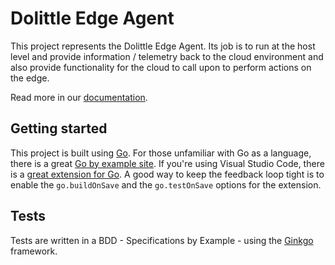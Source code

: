 # Dolittle Edge Agent

This project represents the Dolittle Edge Agent. Its job is to run at the host level and
provide information / telemetry back to the cloud environment and also provide functionality
for the cloud to call upon to perform actions on the edge.

Read more in our [documentation](https://dolittle.io/edge/agent).

## Getting started

This project is built using [Go](http://golang.org/).
For those unfamiliar with Go as a language, there is a great [Go by example site](https://gobyexample.com).
If you're using Visual Studio Code, there is a [great extension for Go](https://code.visualstudio.com/docs/languages/go).
A good way to keep the feedback loop tight is to enable the `go.buildOnSave` and the `go.testOnSave` options
for the extension.

## Tests

Tests are written in a BDD - Specifications by Example - using the [Ginkgo](http://onsi.github.io/ginkgo/)
framework.